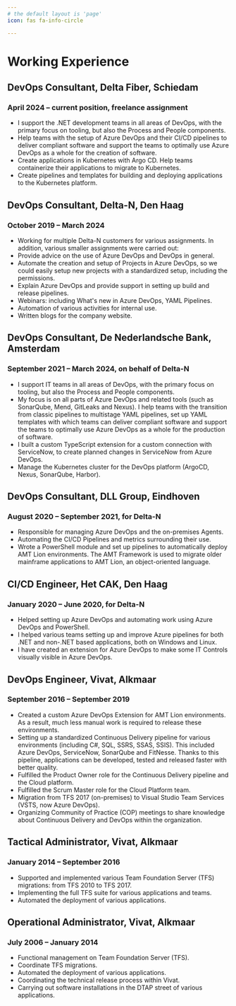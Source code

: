 ```yaml
---
# the default layout is 'page'
icon: fas fa-info-circle

---
```


# Working Experience

## DevOps Consultant, Delta Fiber, Schiedam

### April 2024 – current position, freelance assignment

- I support the .NET development teams in all areas of DevOps, with the primary
  focus on tooling, but also the Process and People components.
- Help teams with the setup of Azure DevOps and their CI/CD pipelines to deliver
  compliant software and support the teams to optimally use Azure DevOps as a
  whole for the creation of software.
- Create applications in Kubernetes with Argo CD. Help teams containerize their
  applications to migrate to Kubernetes.
- Create pipelines and templates for building and deploying applications to the
  Kubernetes platform.

## DevOps Consultant, Delta-N, Den Haag

### October 2019 – March 2024

- Working for multiple Delta-N customers for various assignments. In addition, various smaller assignments were carried out:
- Provide advice on the use of Azure DevOps and DevOps in general.
- Automate the creation and setup of Projects in Azure DevOps, so we could easily setup new projects with a standardized setup, including the permissions.
- Explain Azure DevOps and provide support in setting up build and release pipelines.
- Webinars: including What's new in Azure DevOps, YAML Pipelines.
- Automation of various activities for internal use.
- Written blogs for the company website.

## DevOps Consultant, De Nederlandsche Bank, Amsterdam

### September 2021 – March 2024, on behalf of Delta-N

- I support IT teams in all areas of DevOps, with the primary focus on tooling, but also the Process and People components.
- My focus is on all parts of Azure DevOps and related tools (such as SonarQube, Mend, GitLeaks and Nexus). I help teams with the transition from classic pipelines to multistage YAML pipelines, set up YAML templates with which teams can deliver compliant software and support the teams to optimally use Azure DevOps as a whole for the production of software.
- I built a custom TypeScript extension for a custom connection with ServiceNow, to create planned changes in ServiceNow from Azure DevOps.
- Manage the Kubernetes cluster for the DevOps platform (ArgoCD, Nexus, SonarQube, Harbor).

## DevOps Consultant, DLL Group, Eindhoven

### August 2020 – September 2021, for Delta-N

- Responsible for managing Azure DevOps and the on-premises Agents.
- Automating the CI/CD Pipelines and metrics surrounding their use.
- Wrote a PowerShell module and set up pipelines to automatically deploy AMT Lion environments. The AMT Framework is used to migrate older mainframe applications to AMT Lion, an object-oriented language.

## CI/CD Engineer, Het CAK, Den Haag

### January 2020 – June 2020, for Delta-N

- Helped setting up Azure DevOps and automating work using Azure DevOps and PowerShell.
- I helped various teams setting up and improve Azure pipelines for both .NET and non-.NET based applications, both on Windows and Linux.
- I have created an extension for Azure DevOps to make some IT Controls visually visible in Azure DevOps.

## DevOps Engineer, Vivat, Alkmaar

### September 2016 – September 2019

- Created a custom Azure DevOps Extension for AMT Lion environments. As a result, much less manual work is required to release these environments.
- Setting up a standardized Continuous Delivery pipeline for various environments (including C#, SQL, SSRS, SSAS, SSIS). This included Azure DevOps, ServiceNow, SonarQube and FitNesse. Thanks to this pipeline, applications can be developed, tested and released faster with better quality.
- Fulfilled the Product Owner role for the Continuous Delivery pipeline and the Cloud platform.
- Fulfilled the Scrum Master role for the Cloud Platform team.
- Migration from TFS 2017 (on-premises) to Visual Studio Team Services (VSTS, now Azure DevOps).
- Organizing Community of Practice (COP) meetings to share knowledge about Continuous Delivery and DevOps within the organization.

## Tactical Administrator, Vivat, Alkmaar

### January 2014 – September 2016

- Supported and implemented various Team Foundation Server (TFS) migrations: from TFS 2010 to TFS 2017.
- Implementing the full TFS suite for various applications and teams.
- Automated the deployment of various applications.

## Operational Administrator, Vivat, Alkmaar

### July 2006 – January 2014

- Functional management on Team Foundation Server (TFS).
- Coordinate TFS migrations.
- Automated the deployment of various applications.
- Coordinating the technical release process within Vivat.
- Carrying out software installations in the DTAP street of various applications.
